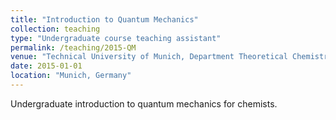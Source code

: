 ```yaml
---
title: "Introduction to Quantum Mechanics"
collection: teaching
type: "Undergraduate course teaching assistant"
permalink: /teaching/2015-QM
venue: "Technical University of Munich, Department Theoretical Chemistry"
date: 2015-01-01
location: "Munich, Germany"
---
```


Undergraduate introduction to quantum mechanics for chemists.
